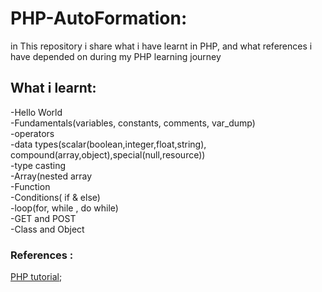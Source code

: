 # PHP-AutoFormation:
in This repository i share what i have learnt in PHP, and what references i have depended on during my PHP learning journey  
## What i learnt: 
-Hello World  
-Fundamentals(variables, constants, comments, var_dump)    
-operators   
-data types(scalar(boolean,integer,float,string), compound(array,object),special(null,resource))  
-type casting     
-Array(nested array    
-Function   
-Conditions( if & else)   
-loop(for, while , do while)       
-GET and POST    
-Class and Object   






### References :  
[PHP tutorial](https://www.phptutorial.net/);